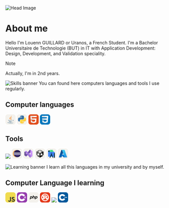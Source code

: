 ![Head Image](https://github.com/LouennGUILLARD/Images/blob/main/Head_GitHub.png)

# **About me**

Hello I'm Louenn GUILLARD or Uranos, a French Student. I'm a Bachelor Universitaire de Technologie (BUT) in IT with Application Development: Design, Development, and Validation speciality.

> [!NOTE]
> Actually, I'm in 2nd years.

![Skills banner](https://github.com/LouennGUILLARD/Images/blob/main/Banner_Skills.png)
You can found here computers languages and tools I use regularly.

## Computer languages
<img src="https://github.com/tandpfun/skill-icons/blob/main/icons/Java-Light.svg" width="32"> <img src="https://github.com/tandpfun/skill-icons/blob/main/icons/Python-Light.svg" width="32"> <img src="https://github.com/tandpfun/skill-icons/blob/main/icons/HTML.svg" width="32"> <img src="https://github.com/tandpfun/skill-icons/blob/main/icons/CSS.svg" width="32">

## Tools
<img src="https://github.com/LouennGUILLARD/Images/blob/main/icon/IntelliJ.png" width="32"> <img src="https://github.com/tandpfun/skill-icons/blob/main/icons/Eclipse-Light.svg" width="32"> <img src="https://github.com/tandpfun/skill-icons/blob/main/icons/VisualStudio-Light.svg" width="32"> <img src="https://github.com/tandpfun/skill-icons/blob/main/icons/Unity-Light.svg" width="32"> <img src="https://github.com/tandpfun/skill-icons/blob/main/icons/AndroidStudio-Light.svg" width="32"> <img src="https://github.com/tandpfun/skill-icons/blob/main/icons/Azure-Light.svg" width="32">

![Learning banner](https://github.com/LouennGUILLARD/Images/blob/main/Banner_LearningProcess.png)
I learn all this languages in my university and by myself.

## Computer Language I learning
<img src="https://github.com/tandpfun/skill-icons/blob/main/icons/JavaScript.svg" width="32"> <img src="https://github.com/tandpfun/skill-icons/blob/main/icons/CS.svg" width="32"> <img src="https://github.com/tandpfun/skill-icons/blob/main/icons/PHP-Light.svg" width="32"> <img src="https://github.com/tandpfun/skill-icons/blob/main/icons/Rust.svg" width="32"> <img src="https://github.com/LouennGUILLARD/Images/blob/main/icon/SQL.png" width="32"> <img src="https://github.com/tandpfun/skill-icons/blob/main/icons/CPP.svg" width="32"> 


<!---
LouennGUILLARD/LouennGUILLARD is a ✨ special ✨ repository because its `README.md` (this file) appears on your GitHub profile.
You can click the Preview link to take a look at your changes.
--->
